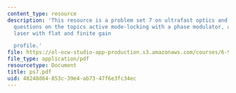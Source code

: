 ```yaml
---
content_type: resource
description: 'This resource is a problem set 7 on ultrafast optics and covers 2 problem
  questions on the topics active mode-locking with a phase modulator, actively mode-locked
  laser with flat and finite gain

  profile.'
file: https://ol-ocw-studio-app-production.s3.amazonaws.com/courses/6-977-ultrafast-optics-spring-2005/48248d64853c39e4ab7347f6e3fc34ec_ps7.pdf
file_type: application/pdf
resourcetype: Document
title: ps7.pdf
uid: 48248d64-853c-39e4-ab73-47f6e3fc34ec
---
```

